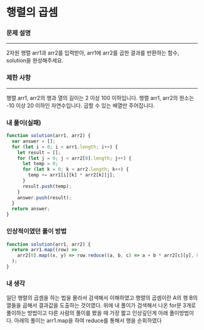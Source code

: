# 행렬의 곱셈

### 문제 설명

---

2차원 행렬 arr1과 arr2를 입력받아, arr1에 arr2를 곱한 결과를 반환하는 함수, solution을 완성해주세요.

### 제한 사항

---

행렬 arr1, arr2의 행과 열의 길이는 2 이상 100 이하입니다.
행렬 arr1, arr2의 원소는 -10 이상 20 이하인 자연수입니다.
곱할 수 있는 배열만 주어집니다.

### 내 풀이(실패)

```javascript
function solution(arr1, arr2) {
  var answer = [];
  for (let i = 0; i < arr1.length; i++) {
    let result = [];
    for (let j = 0; j < arr2[0].length; j++) {
      let temp = 0;
      for (let k = 0; k < arr2.length; k++) {
        temp += arr1[i][k] * arr2[k][j];
      }
      result.push(temp);
    }
    answer.push(result);
  }
  return answer;
}
```

### 인상적이였던 풀이 방법

```javascript
function solution(arr1, arr2) {
  return arr1.map((row) =>
    arr2[0].map((x, y) => row.reduce((a, b, c) => a + b * arr2[c][y], 0))
  );
}
```

### 내 생각

일단 행렬의 곱셈을 하는 법을 몰라서 검색해서 이해하였고
행렬의 곱셈이란 A의 행 B의 열들을 곱해서 결과값을 도출하는 것이였다.
위에 내 풀이가 검색해서 나온 for문 3개로 풀이하는 방법이고
다른 사람의 풀이를 봤을 때 가장 짧고 인상깊던게 아래 풀이방법이다.
아래의 풀이는 arr1.map을 하여 reduce를 통해서 행을 순회하였다
